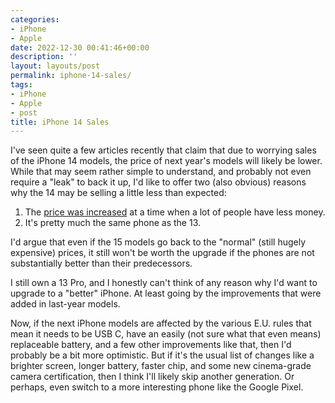 ```yaml
---
categories:
- iPhone
- Apple
date: 2022-12-30 00:41:46+00:00
description: ''
layout: layouts/post
permalink: iphone-14-sales/
tags:
- iPhone
- Apple
- post
title: iPhone 14 Sales
---
```


I've seen quite a few articles recently that claim that due to worrying sales of the iPhone 14 models, the price of next year's models will likely be lower. While that may seem rather simple to understand, and probably not even require a "leak" to back it up, I'd like to offer two (also obvious) reasons why the 14 may be selling a little less than expected:

1. The [price was increased](https://chrishannah.me/iphone-13-to-14-price-increase/) at a time when a lot of people have less money.
2. It's pretty much the same phone as the 13.

I'd argue that even if the 15 models go back to the "normal" (still hugely expensive) prices, it still won't be worth the upgrade if the phones are not substantially better than their predecessors.

I still own a 13 Pro, and I honestly can't think of any reason why I'd want to upgrade to a "better" iPhone. At least going by the improvements that were added in last-year models.

Now, if the next iPhone models are affected by the various E.U. rules that mean it needs to be USB C, have an easily (not sure what that even means) replaceable battery, and a few other improvements like that, then I'd probably be a bit more optimistic. But if it's the usual list of changes like a brighter screen, longer battery, faster chip, and some new cinema-grade camera certification, then I think I'll likely skip another generation. Or perhaps, even switch to a more interesting phone like the Google Pixel.